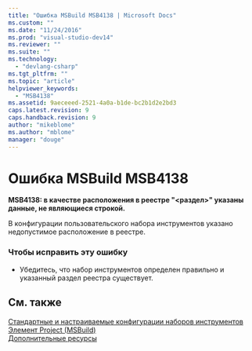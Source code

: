 ```yaml
---
title: "Ошибка MSBuild MSB4138 | Microsoft Docs"
ms.custom: ""
ms.date: "11/24/2016"
ms.prod: "visual-studio-dev14"
ms.reviewer: ""
ms.suite: ""
ms.technology: 
  - "devlang-csharp"
ms.tgt_pltfrm: ""
ms.topic: "article"
helpviewer_keywords: 
  - "MSB4138"
ms.assetid: 9aeceeed-2521-4a0a-b1de-bc2b1d2e2bd3
caps.latest.revision: 9
caps.handback.revision: 9
author: "mikeblome"
ms.author: "mblome"
manager: "douge"
---
```

# Ошибка MSBuild MSB4138
**MSB4138: в качестве расположения в реестре "\<раздел\>" указаны данные, не являющиеся строкой.**  
  
 В конфигурации пользовательского набора инструментов указано недопустимое расположение в реестре.  
  
### Чтобы исправить эту ошибку  
  
-   Убедитесь, что набор инструментов определен правильно и указанный раздел реестра существует.  
  
## См. также  
 [Стандартные и настраиваемые конфигурации наборов инструментов](../msbuild/standard-and-custom-toolset-configurations.md)   
 [Элемент Project \(MSBuild\)](../msbuild/project-element-msbuild.md)   
 [Дополнительные ресурсы](../msbuild/additional-msbuild-resources.md)